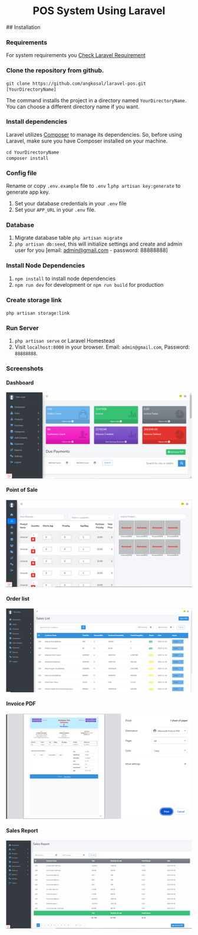 <p align="center">
    <h1 align="center">POS System Using Laravel</h1>
</p>
## Installation

### Requirements

For system requirements you [Check Laravel Requirement](https://laravel.com/docs/9.x/deployment#server-requirements)

### Clone the repository from github.

    git clone https://github.com/angkosal/laravel-pos.git [YourDirectoryName]

The command installs the project in a directory named `YourDirectoryName`. You can choose a different
directory name if you want.

### Install dependencies

Laravel utilizes [Composer](https://getcomposer.org/) to manage its dependencies. So, before using Laravel, make sure you have Composer installed on your machine.

    cd YourDirectoryName
    composer install

### Config file

Rename or copy `.env.example` file to `.env` 1.`php artisan key:generate` to generate app key.

1. Set your database credentials in your `.env` file
1. Set your `APP_URL` in your `.env` file.

### Database

1. Migrate database table `php artisan migrate`
1. `php artisan db:seed`, this will initialize settings and create and admin user for you [email: admin@gmail.com  - password: 88888888]

### Install Node Dependencies

1. `npm install` to install node dependencies
1. `npm run dev` for development or `npm run build` for production

### Create storage link

`php artisan storage:link`

### Run Server

1. `php artisan serve` or Laravel Homestead
1. Visit `localhost:8000` in your browser. Email: `admin@gmail.com`, Password: `88888888`.


### Screenshots

#### Dashboard

![Dashboard](https://github.com/Tahirdeveloper/alkhyber_pos/blob/master/screenshots/dashbard.png)

#### Point of Sale

![Point of Sale](https://github.com/Tahirdeveloper/alkhyber_pos/blob/master/screenshots/POS.png)

#### Order list

![Sales](https://github.com/Tahirdeveloper/alkhyber_pos/blob/master/screenshots/sales.png)

#### Invoice PDF

![Invoice PDF](https://github.com/Tahirdeveloper/alkhyber_pos/blob/master/screenshots/invoice.png)
#### Sales Report
![Sales Report](https://github.com/Tahirdeveloper/alkhyber_pos/blob/master/screenshots/reports.png)
